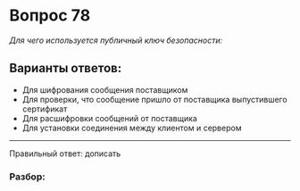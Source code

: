 # Вопрос 78
_Для чего используется публичный ключ безопасности:_

## Варианты ответов:

- Для шифрования сообщения поставщиком
- Для проверки, что сообщение пришло от поставщика выпустившего сертификат
- Для расшифровки сообщений от поставщика
- Для установки соединения между клиентом и сервером

___

Правильный ответ: дописать

### Разбор: